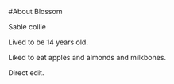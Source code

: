 #About Blossom

Sable collie

Lived to be 14 years old.

Liked to eat apples and almonds and milkbones.

Direct edit.






